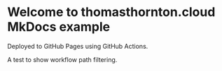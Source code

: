 # Welcome to thomasthornton.cloud MkDocs example

Deployed to GitHub Pages using GitHub Actions.

A test to show workflow path filtering.
